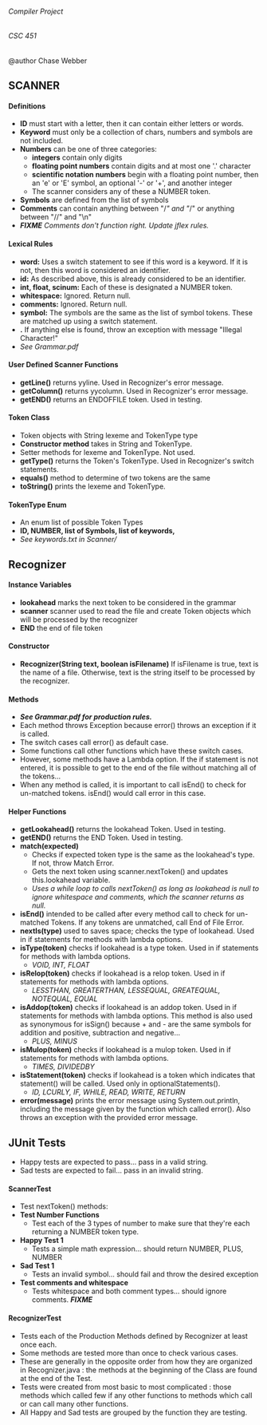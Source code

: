 ###### Compiler Project
###### CSC 451
@author Chase Webber


## SCANNER 

#### Definitions

- **ID** must start with a letter, then it can contain either letters or words. 
- **Keyword** must only be a collection of chars, numbers and symbols are not included. 
- **Numbers** can be one of three categories: 
	- **integers** contain only digits 
	- **floating point numbers** contain digits and at most one '.' character 
	- **scientific notation numbers** begin with a floating point number, then an 'e' or 'E' symbol, an optional '-' or '+', and another integer
	- The scanner considers any of these a NUMBER token. 
- **Symbols** are defined from the list of symbols
- **Comments** can contain anything between "/*" and "*/" or anything between "//" and "\n"
- ***FIXME*** _Comments don't function right. Update jflex rules._

	
#### Lexical Rules

- **word:** Uses a switch statement to see if this word is a keyword. If it is not, then this word is considered an identifier. 
- **id:** As described above, this is already considered to be an identifier. 
- **int, float, scinum:** Each of these is designated a NUMBER token. 	
- **whitespace:** Ignored. Return null. 
- **comments:** Ignored. Return null.
- **symbol:** The symbols are the same as the list of symbol tokens. These are matched up using a switch statement. 	
- **.**	If anything else is found, throw an exception with message "Illegal Character!"
- _See Grammar.pdf_

#### User Defined Scanner Functions
- **getLine()** returns yyline. Used in Recognizer's error message. 
- **getColumn()** returns yycolumn. Used in Recognizer's error message.
- **getEND()** returns an ENDOFFILE token. Used in testing.  
	
#### Token Class
- Token objects with String lexeme and TokenType type
- **Constructor method** takes in String and TokenType.
- Setter methods for lexeme and TokenType. Not used. 
- **getType()** returns the Token's TokenType. Used in Recognizer's switch statements. 
- **equals()** method to determine of two tokens are the same
- **toString()** prints the lexeme and TokenType. 

#### TokenType Enum
- An enum list of possible Token Types 
- **ID, NUMBER, list of Symbols, list of keywords,** 
- _See keywords.txt in Scanner/_

## Recognizer

#### Instance Variables
- **lookahead** marks the next token to be considered in the grammar
- **scanner** scanner used to read the file and create Token objects which will be processed by the recognizer
- **END** the end of file token

#### Constructor 
- **Recognizer(String text, boolean isFilename)** If isFilename is true, text is the name of a file. Otherwise, text is the string itself to be processed by the recognizer. 

#### Methods
- ***See Grammar.pdf for production rules.***
- Each method throws Exception because error() throws an exception if it is called. 
- The switch cases call error() as default case. 
- Some functions call other functions which have these switch cases. 
- However, some methods have a Lambda option. If the if statement is not entered, it is possible to get to the end of the file without matching all of the tokens...
- When any method is called, it is important to call isEnd() to check for un-matched tokens. isEnd() would call error in this case. 

#### Helper Functions
- **getLookahead()** returns the lookahead Token. Used in testing. 
- **getEND()** returns the END Token. Used in testing. 
- **match(expected)**
	- Checks if expected token type is the same as the lookahead's type. If not, throw Match Error.
	- Gets the next token using scanner.nextToken() and updates this.lookahead variable. 
	- _Uses a while loop to calls nextToken() as long as lookahead is null to ignore whitespace and comments, which the scanner returns as null._
- **isEnd()** intended to be called after every method call to check for un-matched Tokens. If any tokens are unmatched, call End of File Error.  
- **nextIs(type)** used to saves space; checks the type of lookahead. Used in if statements for methods with lambda options. 
- **isType(token)** checks if lookahead is a type token. Used in if statements for methods with lambda options. 
	- _VOID, INT, FLOAT_
- **isRelop(token)** checks if lookahead is a relop token. Used in if statements for methods with lambda options. 
	- _LESSTHAN, GREATERTHAN, LESSEQUAL, GREATEQUAL, NOTEQUAL, EQUAL_ 
- **isAddop(token)** checks if lookahead is an addop token. Used in if statements for methods with lambda options. This method is also used as synonymous for isSign() because + and - are the same symbols for addition and positive, subtraction and negative... 
	- _PLUS, MINUS_
- **isMulop(token)** checks if lookahead is a mulop token. Used in if statements for methods with lambda options. 
	- _TIMES, DIVIDEDBY_
- **isStatement(token)** checks if lookahead is a token which indicates that statement() will be called. Used only in optionalStatements().
	- _ID, LCURLY, IF, WHILE, READ, WRITE, RETURN_
- **error(message)** prints the error message using System.out.println, including the message given by the function which called error(). Also throws an exception with the provided error message. 
 

## JUnit Tests
- Happy tests are expected to pass... pass in a valid string. 
- Sad tests are expected to fail... pass in an invalid string. 

#### ScannerTest
- Test nextToken() methods: 
- **Test Number Functions**
	- Test each of the 3 types of number to make sure that they're each returning a NUMBER token type. 
- **Happy Test 1**
	- Tests a simple math expression... should return NUMBER, PLUS, NUMBER
- **Sad Test 1**
	- Tests an invalid symbol... should fail and throw the desired exception
- **Test comments and whitespace**
	- Tests whitespace and both comment types... should ignore comments. ***FIXME***

#### RecognizerTest
- Tests each of the Production Methods defined by Recognizer at least once each. 
- Some methods are tested more than once to check various cases. 
- These are generally in the opposite order from how they are organized in Recognizer.java : the methods at the beginning of the Class are found at the end of the Test. 
- Tests were created from most basic to most complicated : those methods which called few if any other functions to methods which call or can call many other functions.
- All Happy and Sad tests are grouped by the function they are testing.  

